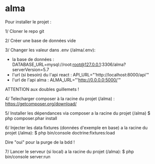 # alma

Pour installer le projet : 

1/
Cloner le repo git 

2/
Créer une base de données vide

3/
Changer les valeur dans .env  (/alma/.env):
- la base de données : DATABASE_URL=mysql://root:root@127.0.0.1:3306/alma?serverVersion=5.7
- l'url (si besoin) du l'api react : API_URL="'http://localhost:8000/api'"
- l'url de l'api  alma : ALMA_URL="'http://0.0.0.0:5000/'"

ATTENTION aux doubles guillemets !


4/
Telecharger composer à la racine du projet (/alma) : 
https://getcomposer.org/download/

5/
Installer les dépendances via composer a la racine du projet (/alma)
$ php composer.phar install

6/
Injecter les data fixtures (données d'exemple en base) a la racine du projet (/alma):
$ php bin/console doctrine:fixtures:load

Dire "oui" pour la purge de la bdd !

7/
Lancer le serveur (si local) a la racine du projet (/alma):
$ php bin/console server:run

